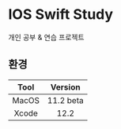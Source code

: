 # IOS Swift Study
개인 공부 & 연습 프로젝트


## 환경
| Tool | Version |
|:------:|:------:|
| MacOS | 11.2 beta |
| Xcode | 12.2 |

